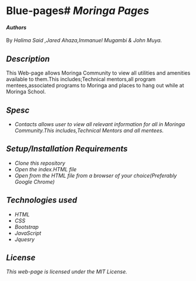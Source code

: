 # Blue-pages# _Moringa Pages_

#### _Authors_

 By _Halima Said ,Jared Ahaza,Immanuel Mugambi & John Muya._

## _Description_

This Web-page  allows Moringa Community to view all utilities and amenities available to them.This includes;Technical mentors,all program mentees,associated programs to Moringa and places to hang out while at Moringa School.

## _Spesc_

-   _Contacts allows user to view all relevant information for all in Moringa Community.This includes,Technical Mentors and all mentees._

## _Setup/Installation Requirements_

-   _Clone this repository_
-   _Open the index.HTML file_
-   _Open from the HTML file from a browser of your choice(Preferably Google Chrome)_

## _Technologies used_

-   _HTML_
-   _CSS_
-   _Bootstrap_
-   _JavaScript_
-   _Jquesry_

## _License_

_This web-page is licensed under the MIT License._
